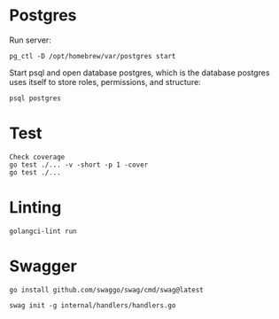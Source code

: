 # Postgres

Run server:

````
pg_ctl -D /opt/homebrew/var/postgres start
````

Start psql and open database postgres, which is the database postgres uses itself to store roles, permissions, and structure:
````
psql postgres
````
# Test

````
Check coverage
go test ./... -v -short -p 1 -cover
go test ./...
````
# Linting

````
golangci-lint run
````

# Swagger
````
go install github.com/swaggo/swag/cmd/swag@latest 

swag init -g internal/handlers/handlers.go
````